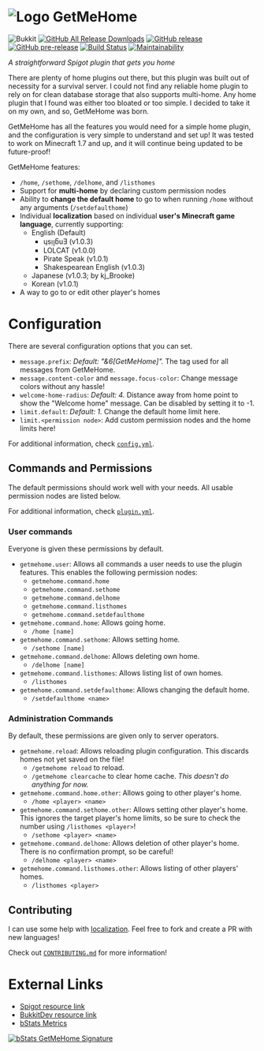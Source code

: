 # ![Logo](https://www.spigotmc.org/data/resource_icons/66/66257.jpg) GetMeHome
![Bukkit](https://img.shields.io/badge/bukkit-1.7%20--%201.13.2-brightgreen.svg)
[![GitHub All Release Downloads](https://img.shields.io/github/downloads/SimonOrJ/GetMeHome/total.svg?label=github%20downloads)](https://github.com/SimonOrJ/GetMeHome/releases)
[![GitHub release](https://img.shields.io/github/release/SimonOrJ/GetMeHome.svg)](https://github.com/SimonOrJ/GetMeHome/releases/latest)
[![GitHub pre-release](https://img.shields.io/github/release-pre/SimonOrJ/GetMeHome.svg?label=pre-release)](https://github.com/SimonOrJ/GetMeHome/releases)
[![Build Status](https://travis-ci.org/SimonOrJ/GetMeHome.svg?branch=master)](https://travis-ci.org/SimonOrJ/GetMeHome)
[![Maintainability](https://api.codeclimate.com/v1/badges/e45a154be37e3eac2375/maintainability)](https://codeclimate.com/github/SimonOrJ/GetMeHome/maintainability)

*A straightforward Spigot plugin that gets you home*

There are plenty of home plugins out there, but this plugin was built out of
necessity for a survival server. I could not find any reliable home plugin to
rely on for clean database storage that also supports multi-home. Any home
plugin that I found was either too bloated or too simple. I decided to take it
on my own, and so, GetMeHome was born.

GetMeHome has all the features you would need for a simple home plugin, and the
configuration is very simple to understand and set up!  It was tested to work on Minecraft
1.7 and up, and it will continue being updated to be future-proof!

GetMeHome features:

* `/home`, `/sethome`, `/delhome`, and `/listhomes`
* Support for **multi-home** by declaring custom permission nodes
* Ability to **change the default home** to go to when running `/home` without any
  arguments (`/setdefaulthome`)
* Individual **localization** based on individual **user's Minecraft game
  language**, currently supporting:
  * English (Default)
    * ɥsᴉꞁᵷuƎ (v1.0.3)
    * LOLCAT (v1.0.0)
    * Pirate Speak (v1.0.1)
    * Shakespearean English (v1.0.3)
  * Japanese (v1.0.3; by kj_Brooke)
  * Korean (v1.0.1)
* A way to go to or edit other player's homes

# Configuration

There are several configuration options that you can set.

* `message.prefix`: *Default: "&6[GetMeHome]".* The tag used for all messages
  from GetMeHome.
* `message.content-color` and `message.focus-color`: Change message colors
  without any hassle!
* `welcome-home-radius`: *Default: 4.* Distance away from home point to show
  the "Welcome home" message. Can be disabled by setting it to -1.
* `limit.default`: *Default: 1.* Change the default home limit here.
* `limit.<permission node>`: Add custom permission nodes and the home limits
  here!

For additional information, check [`config.yml`](src/main/resources/config.yml).

## Commands and Permissions

The default permissions should work well with your needs. All usable permission
nodes are listed below.

For additional information, check [`plugin.yml`](src/main/resources/plugin.yml).

### User commands

Everyone is given these permissions by default.

* `getmehome.user`: Allows all commands a user needs to
  use the plugin features.  This enables the following permission nodes:
  * `getmehome.command.home`
  * `getmehome.command.sethome`
  * `getmehome.command.delhome`
  * `getmehome.command.listhomes`
  * `getmehome.command.setdefaulthome`
* `getmehome.command.home`: Allows going home.
  * `/home [name]`
* `getmehome.command.sethome`: Allows setting home.
  * `/sethome [name]`
* `getmehome.command.delhome`: Allows deleting own home.
  * `/delhome [name]`
* `getmehome.command.listhomes`: Allows listing list of own homes.
  * `/listhomes`
* `getmehome.command.setdefaulthome`: Allows changing the default home.
  * `/setdefaulthome <name>`

### Administration Commands

By default, these permissions are given only to server operators.

* `getmehome.reload`: Allows reloading plugin configuration. This discards
  homes not yet saved on the file!
  * `/getmehome reload` to reload.
  * `/getmehome clearcache` to clear home cache. *This doesn't do anything for
    now.*
* `getmehome.command.home.other`: Allows going to other player's home.
  * `/home <player> <name>`
* `getmehome.command.sethome.other`: Allows setting other player's home. This
  ignores the target player's home limits, so be sure to check the number
  using `/listhomes <player>`!
  * `/sethome <player> <name>`
* `getmehome.command.delhome`: Allows deletion of other player's home. There is
  no confirmation prompt, so be careful!
  * `/delhome <player> <name>`
* `getmehome.command.listhomes.other`: Allows listing of other players' homes.
  * `/listhomes <player>`

## Contributing

I can use some help with [localization](src/main/resources/i18n). Feel free to fork and create a PR with
new languages!

Check out [`CONTRIBUTING.md`](CONTRIBUTING.md) for more information!

# External Links

* [Spigot resource link](https://www.spigotmc.org/resources/getmehome.66257/)
* [BukkitDev resource link](https://dev.bukkit.org/projects/getmehome)
* [bStats Metrics](https://bstats.org/plugin/bukkit/GetMeHome/)

[![bStats GetMeHome Signature](https://bstats.org/signatures/bukkit/GetMeHome.svg)](https://bstats.org/plugin/bukkit/GetMeHome/)

